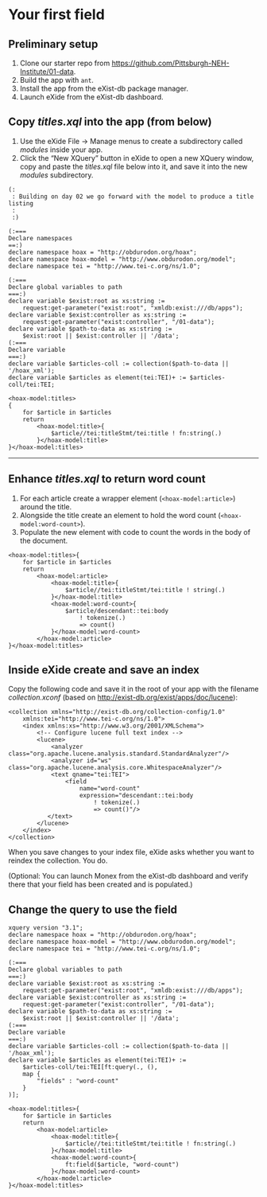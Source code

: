 # Your first field

## Preliminary setup

1. Clone our starter repo from <https://github.com/Pittsburgh-NEH-Institute/01-data>.
2. Build the app with `ant`.
3. Install the app from the eXist-db package manager.
4. Launch eXide from the eXist-db dashboard.

## Copy *titles.xql* into the app (from below)

1. Use the eXide File → Manage menus to create a subdirectory called *modules* inside your app.
2. Click the “New XQuery” button in eXide to open a new XQuery window, copy and paste the *titles.xql* file below into it, and save it into the new *modules* subdirectory.

```
(:
 : Building on day 02 we go forward with the model to produce a title listing
 :
 :)

(:===
Declare namespaces
==:)
declare namespace hoax = "http://obdurodon.org/hoax";
declare namespace hoax-model = "http://www.obdurodon.org/model";
declare namespace tei = "http://www.tei-c.org/ns/1.0";

(:===
Declare global variables to path
===:)
declare variable $exist:root as xs:string :=
    request:get-parameter("exist:root", "xmldb:exist:///db/apps");
declare variable $exist:controller as xs:string :=
    request:get-parameter("exist:controller", "/01-data");
declare variable $path-to-data as xs:string :=
    $exist:root || $exist:controller || '/data';
(:===
Declare variable
===:)
declare variable $articles-coll := collection($path-to-data || '/hoax_xml');
declare variable $articles as element(tei:TEI)+ := $articles-coll/tei:TEI;

<hoax-model:titles>
{
    for $article in $articles
    return
        <hoax-model:title>{
            $article//tei:titleStmt/tei:title ! fn:string(.)
        }</hoax-model:title>
}</hoax-model:titles>
```

----

## Enhance *titles.xql* to return word count

1. For each article create a wrapper element (`<hoax-model:article>`) around the title.
2. Alongside the title create an element to hold the word count (`<hoax-model:word-count>`).
3. Populate the new element with code to count the words in the body of the document.

```
<hoax-model:titles>{
    for $article in $articles
    return
        <hoax-model:article>
            <hoax-model:title>{
                $article//tei:titleStmt/tei:title ! string(.)
            }</hoax-model:title>
            <hoax-model:word-count>{
                $article/descendant::tei:body 
                    ! tokenize(.) 
                    => count()
            }</hoax-model:word-count>
        </hoax-model:article>
}</hoax-model:titles>
```

## Inside eXide create and save an index

Copy the following code and save it in the root of your app with the filename *collection.xconf* (based on <http://exist-db.org/exist/apps/doc/lucene>):

```
<collection xmlns="http://exist-db.org/collection-config/1.0"
    xmlns:tei="http://www.tei-c.org/ns/1.0">
    <index xmlns:xs="http://www.w3.org/2001/XMLSchema">
        <!-- Configure lucene full text index -->
        <lucene>
            <analyzer class="org.apache.lucene.analysis.standard.StandardAnalyzer"/>
            <analyzer id="ws" class="org.apache.lucene.analysis.core.WhitespaceAnalyzer"/>
            <text qname="tei:TEI">
                <field
                    name="word-count"
                    expression="descendant::tei:body 
                        ! tokenize(.) 
                        => count()"/>
           </text>
        </lucene>
    </index>
</collection>
```

When you save changes to your index file, eXide asks whether you want to reindex the collection. You do.

(Optional: You can launch Monex from the eXist-db dashboard and verify there that your field has been created and is populated.)

## Change the query to use the field


```
xquery version "3.1";
declare namespace hoax = "http://obdurodon.org/hoax";
declare namespace hoax-model = "http://www.obdurodon.org/model";
declare namespace tei = "http://www.tei-c.org/ns/1.0";

(:===
Declare global variables to path
===:)
declare variable $exist:root as xs:string :=
    request:get-parameter("exist:root", "xmldb:exist:///db/apps");
declare variable $exist:controller as xs:string :=
    request:get-parameter("exist:controller", "/01-data");
declare variable $path-to-data as xs:string :=
    $exist:root || $exist:controller || '/data';
(:===
Declare variable
===:)
declare variable $articles-coll := collection($path-to-data || '/hoax_xml');
declare variable $articles as element(tei:TEI)+ := 
    $articles-coll/tei:TEI[ft:query(., (), 
    map {
        "fields" : "word-count"
    }
)];

<hoax-model:titles>{
    for $article in $articles
    return
        <hoax-model:article>
            <hoax-model:title>{
                $article//tei:titleStmt/tei:title ! fn:string(.)
            }</hoax-model:title>
            <hoax-model:word-count>{
                ft:field($article, "word-count")
            }</hoax-model:word-count>
        </hoax-model:article>
}</hoax-model:titles>
```


